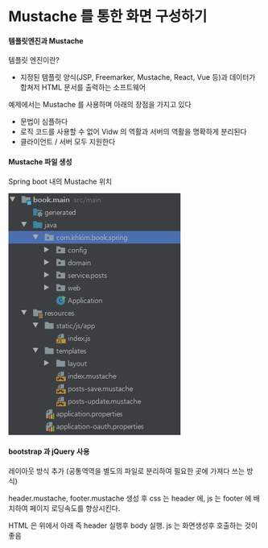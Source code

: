 # Mustache 를 통한 화면 구성하기

#### 템플릿엔진과 Mustache
템플릿 엔진이란? 

- 지정된 템플릿 양식(JSP, Freemarker, Mustache, React, Vue 등)과 데이터가 합쳐저 HTML 문서를 출력하는 소프트웨어

예제에서는 Mustache 를 사용하며 아래의 장점을 가지고 있다
- 문법이 심플하다
- 로직 코드를 사용할 수 없어 Vidw 의 역활과 서버의 역활을 명확하게 분리된다
- 클라이언트 / 서버 모두 지원한다

#### Mustache 파일 생성

Spring boot 내의 Mustache 위치

![layout](../assets/crud_1.png)


#### bootstrap 과 jQuery 사용

레이아웃 방식 추가 (공통역역을 별도의 파일로 분리하여 필요한 곳에 가져다 쓰는 방식)

header.mustache, footer.mustache 생성 후 css 는 header 에, js 는 footer 에 배치하여  페이지 로딩속도를 향상시킨다.

HTML 은 위에서 아래 즉 header 실행후 body 실행. js 는 화면생성후 호출하는 것이 좋음













<!--stackedit_data:
eyJoaXN0b3J5IjpbMTE5NTY1ODY0OCwzMzI4NjUyNDgsLTExNz
U5NTkxMDAsMTQ5NzA4NTIwOSwxNTQyNTYxMThdfQ==
-->